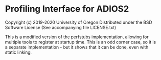 # Profiling Interface for ADIOS2

Copyright (c) 2019-2020 University of Oregon
Distributed under the BSD Software License
(See accompanying file LICENSE.txt)

This is a modified version of the perfstubs implementation, allowing for multiple tools to register at startup time.  This is an odd corner case, so it is a separate implementation - but it shows that it can be done, even with static linking.
